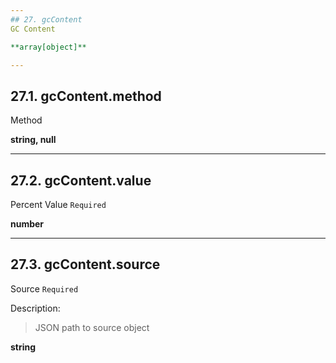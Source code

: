 ```yaml
---
## 27. gcContent
GC Content  

**array[object]**

---
```

## 27.1. gcContent.method
Method  

**string, null**

---
## 27.2. gcContent.value
Percent Value  `Required`

**number**

---
## 27.3. gcContent.source
Source  `Required`

Description:
> JSON path to source object  

**string**
